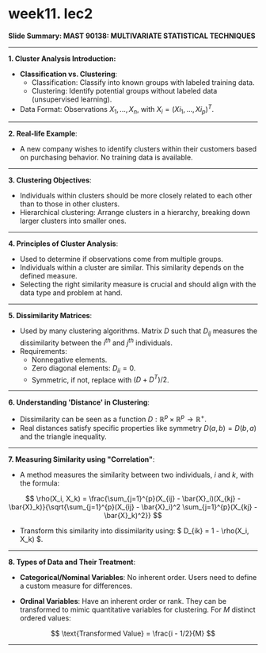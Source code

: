 # week11. lec2
**Slide Summary: MAST 90138: MULTIVARIATE STATISTICAL TECHNIQUES**

---

**1. Cluster Analysis Introduction:**
- **Classification vs. Clustering**:
  - Classification: Classify into known groups with labeled training data.
  - Clustering: Identify potential groups without labeled data (unsupervised learning).
- Data Format: Observations $X_1, ..., X_n$, with $X_i = (Xi_1, ..., Xi_p)^T$.

---

**2. Real-life Example**:
- A new company wishes to identify clusters within their customers based on purchasing behavior. No training data is available.

---

**3. Clustering Objectives**:
- Individuals within clusters should be more closely related to each other than to those in other clusters.
- Hierarchical clustering: Arrange clusters in a hierarchy, breaking down larger clusters into smaller ones.

---

**4. Principles of Cluster Analysis**:
- Used to determine if observations come from multiple groups.
- Individuals within a cluster are similar. This similarity depends on the defined measure.
- Selecting the right similarity measure is crucial and should align with the data type and problem at hand.

---

**5. Dissimilarity Matrices**:
- Used by many clustering algorithms. Matrix $D$ such that $D_{ij}$ measures the dissimilarity between the $i^{th}$ and $j^{th}$ individuals.
- Requirements:
  - Nonnegative elements.
  - Zero diagonal elements: $D_{ii} = 0$.
  - Symmetric, if not, replace with $(D + D^T)/2$.

---

**6. Understanding 'Distance' in Clustering**:
- Dissimilarity can be seen as a function $D : \mathbb{R}^p \times \mathbb{R}^p \rightarrow \mathbb{R}^+$.
- Real distances satisfy specific properties like symmetry $D(a, b) = D(b, a)$ and the triangle inequality.

---

**7. Measuring Similarity using "Correlation"**:
- A method measures the similarity between two individuals, $i$ and $k$, with the formula: 

$$ \rho(X_i, X_k) = \frac{\sum_{j=1}^{p}(X_{ij} - \bar{X}_i)(X_{kj} - \bar{X}_k)}{\sqrt{\sum_{j=1}^{p}(X_{ij} - \bar{X}_i)^2 \sum_{j=1}^{p}(X_{kj} - \bar{X}_k)^2}} $$

- Transform this similarity into dissimilarity using: $ D_{ik} = 1 - \rho(X_i, X_k) $.

---

**8. Types of Data and Their Treatment**:
- **Categorical/Nominal Variables**: No inherent order. Users need to define a custom measure for differences.
  
- **Ordinal Variables**: Have an inherent order or rank. They can be transformed to mimic quantitative variables for clustering. For $M$ distinct ordered values:

$$ \text{Transformed Value} = \frac{i - 1/2}{M} $$

---